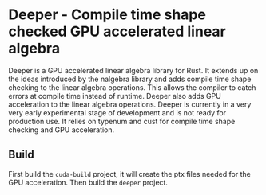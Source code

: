 # Deeper - Compile time shape checked GPU accelerated linear algebra

Deeper is a GPU accelerated linear algebra library for Rust. It extends up on the ideas introduced by the nalgebra library and adds compile time shape checking to the linear algebra operations. 
This allows the compiler to catch errors at compile time instead of runtime. 
Deeper also adds GPU acceleration to the linear algebra operations.
Deeper is currently in a very very early experimental stage of development and is not ready for production use.
It relies on typenum and cust for compile time shape checking and GPU acceleration.

## Build

First build the `cuda-build` project, it will create the ptx files needed for the GPU acceleration.
Then build the `deeper` project.
